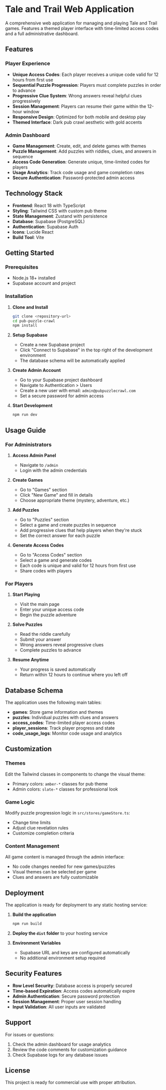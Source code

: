# Tale and Trail Web Application

A comprehensive web application for managing and playing Tale and Trail games. Features a themed player interface with time-limited access codes and a full administrative dashboard.

## Features

### Player Experience
- **Unique Access Codes**: Each player receives a unique code valid for 12 hours from first use
- **Sequential Puzzle Progression**: Players must complete puzzles in order to advance
- **Progressive Clue System**: Wrong answers reveal helpful clues progressively
- **Session Management**: Players can resume their game within the 12-hour window
- **Responsive Design**: Optimized for both mobile and desktop play
- **Themed Interface**: Dark pub crawl aesthetic with gold accents

### Admin Dashboard
- **Game Management**: Create, edit, and delete games with themes
- **Puzzle Management**: Add puzzles with riddles, clues, and answers in sequence
- **Access Code Generation**: Generate unique, time-limited codes for players
- **Usage Analytics**: Track code usage and game completion rates
- **Secure Authentication**: Password-protected admin access

## Technology Stack

- **Frontend**: React 18 with TypeScript
- **Styling**: Tailwind CSS with custom pub theme
- **State Management**: Zustand with persistence
- **Database**: Supabase (PostgreSQL)
- **Authentication**: Supabase Auth
- **Icons**: Lucide React
- **Build Tool**: Vite

## Getting Started

### Prerequisites
- Node.js 18+ installed
- Supabase account and project

### Installation

1. **Clone and Install**
   ```bash
   git clone <repository-url>
   cd pub-puzzle-crawl
   npm install
   ```

2. **Setup Supabase**
   - Create a new Supabase project
   - Click "Connect to Supabase" in the top right of the development environment
   - The database schema will be automatically applied

3. **Create Admin Account**
   - Go to your Supabase project dashboard
   - Navigate to Authentication > Users
   - Create a new user with email: `admin@pubpuzzlecrawl.com`
   - Set a secure password for admin access

4. **Start Development**
   ```bash
   npm run dev
   ```

## Usage Guide

### For Administrators

1. **Access Admin Panel**
   - Navigate to `/admin`
   - Login with the admin credentials

2. **Create Games**
   - Go to "Games" section
   - Click "New Game" and fill in details
   - Choose appropriate theme (mystery, adventure, etc.)

3. **Add Puzzles**
   - Go to "Puzzles" section
   - Select a game and create puzzles in sequence
   - Add progressive clues that help players when they're stuck
   - Set the correct answer for each puzzle

4. **Generate Access Codes**
   - Go to "Access Codes" section
   - Select a game and generate codes
   - Each code is unique and valid for 12 hours from first use
   - Share codes with players

### For Players

1. **Start Playing**
   - Visit the main page
   - Enter your unique access code
   - Begin the puzzle adventure

2. **Solve Puzzles**
   - Read the riddle carefully
   - Submit your answer
   - Wrong answers reveal progressive clues
   - Complete puzzles to advance

3. **Resume Anytime**
   - Your progress is saved automatically
   - Return within 12 hours to continue where you left off

## Database Schema

The application uses the following main tables:

- **games**: Store game information and themes
- **puzzles**: Individual puzzles with clues and answers
- **access_codes**: Time-limited player access codes
- **player_sessions**: Track player progress and state
- **code_usage_logs**: Monitor code usage and analytics

## Customization

### Themes
Edit the Tailwind classes in components to change the visual theme:
- Primary colors: `amber-*` classes for pub theme
- Admin colors: `slate-*` classes for professional look

### Game Logic
Modify puzzle progression logic in `src/stores/gameStore.ts`:
- Change time limits
- Adjust clue revelation rules
- Customize completion criteria

### Content Management
All game content is managed through the admin interface:
- No code changes needed for new games/puzzles
- Visual themes can be selected per game
- Clues and answers are fully customizable

## Deployment

The application is ready for deployment to any static hosting service:

1. **Build the application**
   ```bash
   npm run build
   ```

2. **Deploy the `dist` folder** to your hosting service

3. **Environment Variables**
   - Supabase URL and keys are configured automatically
   - No additional environment setup required

## Security Features

- **Row Level Security**: Database access is properly secured
- **Time-based Expiration**: Access codes automatically expire
- **Admin Authentication**: Secure password protection
- **Session Management**: Proper user session handling
- **Input Validation**: All user inputs are validated

## Support

For issues or questions:
1. Check the admin dashboard for usage analytics
2. Review the code comments for customization guidance
3. Check Supabase logs for any database issues

## License

This project is ready for commercial use with proper attribution.